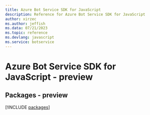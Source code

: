 ```yaml
---
title: Azure Bot Service SDK for JavaScript
description: Reference for Azure Bot Service SDK for JavaScript
author: xirzec
ms.author: jeffish
ms.data: 07/21/2023
ms.topic: reference
ms.devlang: javascript
ms.service: botservice
---
```

# Azure Bot Service SDK for JavaScript - preview
## Packages - preview
[!INCLUDE [packages](bot-service-index.md)]